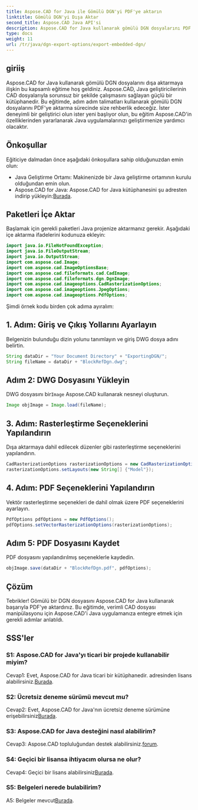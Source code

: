 ```yaml
---
title: Aspose.CAD for Java ile Gömülü DGN'yi PDF'ye aktarın
linktitle: Gömülü DGN'yi Dışa Aktar
second_title: Aspose.CAD Java API'si
description: Aspose.CAD for Java kullanarak gömülü DGN dosyalarını PDF'ye aktarmaya ilişkin adım adım kılavuzu keşfedin. Sorunsuz CAD dosya işlemeyle Java uygulamalarınızı geliştirin.
type: docs
weight: 11
url: /tr/java/dgn-export-options/export-embedded-dgn/
---
```

## giriiş

Aspose.CAD for Java kullanarak gömülü DGN dosyalarını dışa aktarmaya ilişkin bu kapsamlı eğitime hoş geldiniz. Aspose.CAD, Java geliştiricilerinin CAD dosyalarıyla sorunsuz bir şekilde çalışmasını sağlayan güçlü bir kütüphanedir. Bu eğitimde, adım adım talimatları kullanarak gömülü DGN dosyalarını PDF'ye aktarma sürecinde size rehberlik edeceğiz. İster deneyimli bir geliştirici olun ister yeni başlıyor olun, bu eğitim Aspose.CAD'in özelliklerinden yararlanarak Java uygulamalarınızı geliştirmenize yardımcı olacaktır.

## Önkoşullar

Eğiticiye dalmadan önce aşağıdaki önkoşullara sahip olduğunuzdan emin olun:
- Java Geliştirme Ortamı: Makinenizde bir Java geliştirme ortamının kurulu olduğundan emin olun.
-  Aspose.CAD for Java: Aspose.CAD for Java kütüphanesini şu adresten indirip yükleyin:[Burada](https://releases.aspose.com/cad/java/).

## Paketleri İçe Aktar

Başlamak için gerekli paketleri Java projenize aktarmanız gerekir. Aşağıdaki içe aktarma ifadelerini kodunuza ekleyin:

```java
import java.io.FileNotFoundException;
import java.io.FileOutputStream;
import java.io.OutputStream;
import com.aspose.cad.Image;
import com.aspose.cad.ImageOptionsBase;
import com.aspose.cad.fileformats.cad.CadImage;
import com.aspose.cad.fileformats.dgn.DgnImage;
import com.aspose.cad.imageoptions.CadRasterizationOptions;
import com.aspose.cad.imageoptions.JpegOptions;
import com.aspose.cad.imageoptions.PdfOptions;
```

Şimdi örnek kodu birden çok adıma ayıralım:

## 1. Adım: Giriş ve Çıkış Yollarını Ayarlayın

Belgenizin bulunduğu dizin yolunu tanımlayın ve giriş DWG dosya adını belirtin.

```java
String dataDir = "Your Document Directory" + "ExportingDGN/";
String fileName = dataDir + "BlockRefDgn.dwg";
```

## Adım 2: DWG Dosyasını Yükleyin

 DWG dosyasını bir`Image` Aspose.CAD kullanarak nesneyi oluşturun.

```java
Image objImage = Image.load(fileName);
```

## 3. Adım: Rasterleştirme Seçeneklerini Yapılandırın

Dışa aktarmaya dahil edilecek düzenler gibi rasterleştirme seçeneklerini yapılandırın.

```java
CadRasterizationOptions rasterizationOptions = new CadRasterizationOptions();
rasterizationOptions.setLayouts(new String[] {"Model"});
```

## 4. Adım: PDF Seçeneklerini Yapılandırın

Vektör rasterleştirme seçenekleri de dahil olmak üzere PDF seçeneklerini ayarlayın.

```java
PdfOptions pdfOptions = new PdfOptions();
pdfOptions.setVectorRasterizationOptions(rasterizationOptions);
```

## Adım 5: PDF Dosyasını Kaydet

PDF dosyasını yapılandırılmış seçeneklerle kaydedin.
```java
objImage.save(dataDir + "BlockRefDgn.pdf", pdfOptions);
```

## Çözüm

Tebrikler! Gömülü bir DGN dosyasını Aspose.CAD for Java kullanarak başarıyla PDF'ye aktardınız. Bu eğitimde, verimli CAD dosyası manipülasyonu için Aspose.CAD'i Java uygulamanıza entegre etmek için gerekli adımlar anlatıldı.

## SSS'ler

### S1: Aspose.CAD for Java'yı ticari bir projede kullanabilir miyim?

 Cevap1: Evet, Aspose.CAD for Java ticari bir kütüphanedir. adresinden lisans alabilirsiniz.[Burada](https://purchase.aspose.com/buy).

### S2: Ücretsiz deneme sürümü mevcut mu?

 Cevap2: Evet, Aspose.CAD for Java'nın ücretsiz deneme sürümüne erişebilirsiniz[Burada](https://releases.aspose.com/).

### S3: Aspose.CAD for Java desteğini nasıl alabilirim?

Cevap3: Aspose.CAD topluluğundan destek alabilirsiniz.[forum](https://forum.aspose.com/c/cad/19).

### S4: Geçici bir lisansa ihtiyacım olursa ne olur?

 Cevap4: Geçici bir lisans alabilirsiniz[Burada](https://purchase.aspose.com/temporary-license/).

### S5: Belgeleri nerede bulabilirim?

 A5: Belgeler mevcut[Burada](https://reference.aspose.com/cad/java/).